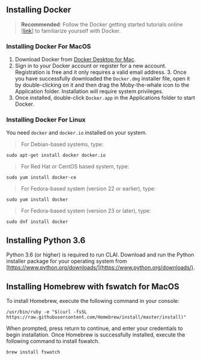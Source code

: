 ## Installing Docker

> **Recommended**: Follow the Docker getting started tutorials online [[link](https://docs.docker.com/get-started/)] to familiarize yourself with Docker. 


### Installing Docker For MacOS
1. Download Docker from [Docker Desktop for Mac](https://hub.docker.com/editions/community/docker-ce-desktop-mac). 
2. Sign in to your Docker account or register for a new account. Registration is free and it only requires a valid email address.
3. Once you have successfully downloaded the `Docker.dmg` installer file, open it by double-clicking on it and then drag the
Moby-the-whale icon to the Application folder. Installation will require system privileges.
4. Once installed, double-click `Docker.app` in the Applications folder to start Docker.

### Installing Docker For Linux

You need `docker` and `docker.io` installed on your system.

> For Debian-based systems, type:
```
sudo apt-get install docker docker.io
```

> For Red Hat or CentOS based system, type:
```
sudo yum install docker-ce
```

> For Fedora-based system (version 22 or earlier), type:
```
sudo yum install docker
```

> For Fedora-based system (version 23 or later), type:
```
sudo dnf install docker
```

## Installing Python 3.6

Python 3.6 (or higher) is required to run CLAI. Download and run the Python installer package for your operating system 
from [https://www.python.org/downloads/](https://www.python.org/downloads/).

## Installing Homebrew with fswatch for MacOS

To install Homebrew, execute the following command in your console:

```
/usr/bin/ruby -e "$(curl -fsSL https://raw.githubusercontent.com/Homebrew/install/master/install)"
```

When prompted, press return to continue, and enter your credentials to begin installation. 
Once Homebrew is successfully installed, execute the following command to install fswatch.

```
brew install fswatch
```

